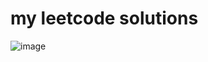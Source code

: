 # my leetcode solutions

![image](https://user-images.githubusercontent.com/55109467/124784832-eab07800-df0b-11eb-9d52-ce7cb821f675.png)
